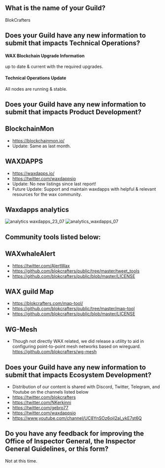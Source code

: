 ## What is the name of your Guild?

BlokCrafters

## Does your Guild have any new information to submit that impacts Technical Operations?

#### WAX Blockchain Upgrade Information
up to date & current with the required upgrades.


#### Technical Operations Update
All nodes are running & stable. 

## Does your Guild have any new information to submit that impacts Product Development?
## BlockchainMon
- https://blockchainmon.io/
- Update: Same as last month.
## WAXDAPPS
- https://waxdapps.io/
- https://twitter.com/waxdappsio
- Update: No new listings since last report! 
- Future Update: Support and maintain waxdapps with helpful & relevant resources for the wax community.
## Waxdapps analytics  
![analytics waxdapps_23_07](https://github.com/blokcrafters/waxguilds/assets/66744057/a6c708e6-eaf2-41d5-b79f-952fbb278c77)
![analytics_waxdapps_07](https://github.com/blokcrafters/waxguilds/assets/66744057/ad144ba1-645f-4e41-a883-38412a334286)



 

## Community tools listed below:
## WAXwhaleAlert
+ https://twitter.com/AlertWax 
+ https://github.com/blokcrafters/public/tree/master/tweet_tools
+ https://github.com/blokcrafters/public/blob/master/LICENSE

## WAX guild Map
+ https://blokcrafters.com/map-tool/
+ https://github.com/blokcrafters/public/tree/master/map-tool
+ https://github.com/blokcrafters/public/blob/master/LICENSE

## WG-Mesh
+ Though not directly WAX related, we did release a utility to aid in configuring point-to-point mesh networks based on wireguard.
https://github.com/blokcrafters/wg-mesh

## Does your Guild have any new information to submit that impacts Ecosystem Development?

+ Distribution of our content is shared with Discord, Twitter, Telegram, and Youtube on the channels listed below
+ https://twitter.com/blokcrafters
+ https://twitter.com/NKerkinni
+ https://twitter.com/gebro77
+ https://twitter.com/waxdappsio
+ https://www.youtube.com/channel/UC8YnSOz6ojI2al_vkE7st6Q


## Do you have any feedback for improving the Office of Inspector General, the Inspector General Guidelines, or this form?

Not at this time.
